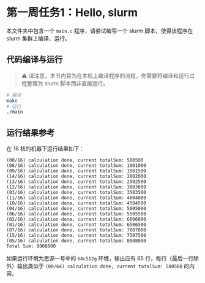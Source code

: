 # 第一周任务1：Hello, slurm

本文件夹中包含一个 `main.c` 程序，请尝试编写一个 slurm 脚本，使得该程序在 slurm 集群上编译、运行。

## 代码编译与运行

> ⚠️ 请注意，本节内容为在本机上编译程序的流程，你需要将编译和运行过程整理为 slurm 脚本而非直接运行。

```bash
# 编译
make
# 运行
./main 
```

## 运行结果参考

在 16 核的机器下运行结果如下：

```text
(00/16) calculation done, current totalSum: 500500
(08/16) calculation done, current totalSum: 1001000
(09/16) calculation done, current totalSum: 1501500
(14/16) calculation done, current totalSum: 2002000
(13/16) calculation done, current totalSum: 2502500
(12/16) calculation done, current totalSum: 3003000
(03/16) calculation done, current totalSum: 3503500
(11/16) calculation done, current totalSum: 4004000
(10/16) calculation done, current totalSum: 4504500
(04/16) calculation done, current totalSum: 5005000
(06/16) calculation done, current totalSum: 5505500
(02/16) calculation done, current totalSum: 6006000
(01/16) calculation done, current totalSum: 6506500
(07/16) calculation done, current totalSum: 7007000
(15/16) calculation done, current totalSum: 7507500
(05/16) calculation done, current totalSum: 8008000
Total Sum: 8008000
```

如果运行环境为思源一号中的 `64c512g` 环境，输出应有 65 行，每行（最后一行除外）输出类似于 `(00/64) calculation done, current totalSum: 500500` 的内容。
